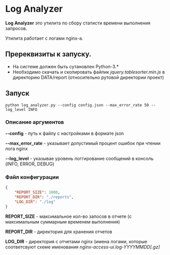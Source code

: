 # Log Analyzer

**Log Analyzer** это утилита по сбору статисти времени выполнения запросов.

Утилита работает с логами nginx-a.

## Пререквизиты к запуску.
- На системе должен быть сутановлен Python-3.*
- Необходимо скачать и скопировать файлик *jquery.tablesorter.min.js* в директорию DATA/report (относительно рутовой директории проект)

## Запуск
```commandline
python log_analyzer.py --config config.json --max_error_rate 50 --log_level INFO
```
### Описание аргументов
**--config** - путь к файлу с настройками в формате json

**--max_error_rate** - указывает допустимый процент ошибок при чтении лога nginx

**--log_level** - указывае уровень логгирование сообщений в консоль (INFO, ERROR, DEBUG)

### Файл конфигурации
```json
{
    "REPORT_SIZE": 1000,
    "REPORT_DIR": "./reports",
    "LOG_DIR": "./log"
}
```
**REPORT_SIZE** - максимальное кол-во запосов в отчете (с максимальным суммарным временем выполнения)

**REPORT_DIR** - директория для хранения отчетов

**LOG_DIR** - директория с отчетами nginx (имена логами, которые соответсвуют схеме именования *nginx-access-ui.log-YYYYMMDD[.gz]*
